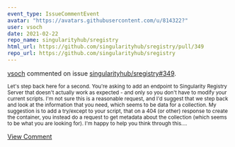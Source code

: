 ```yaml
---
event_type: IssueCommentEvent
avatar: "https://avatars.githubusercontent.com/u/814322?"
user: vsoch
date: 2021-02-22
repo_name: singularityhub/sregistry
html_url: https://github.com/singularityhub/sregistry/pull/349
repo_url: https://github.com/singularityhub/sregistry
---
```


<a href='https://github.com/vsoch' target='_blank'>vsoch</a> commented on issue <a href='https://github.com/singularityhub/sregistry/pull/349' target='_blank'>singularityhub/sregistry#349</a>.

<small>Let's step back here for a second. You're asking to add an endpoint to Singularity Registry Server that doesn't actually work as expected - and only so you don't have to modify your current scripts. I'm not sure this is a reasonable request, and I'd suggest that we step back and look at the information that you need, which seems to be data for a collection. My suggestion is to add a try/except to your script, that on a 404 (or other) response to create the container, you instead do a request to get metadata about the collection (which seems to be what you are looking for). I'm happy to help you think through this....</small>

<a href='https://github.com/singularityhub/sregistry/pull/349' target='_blank'>View Comment</a>